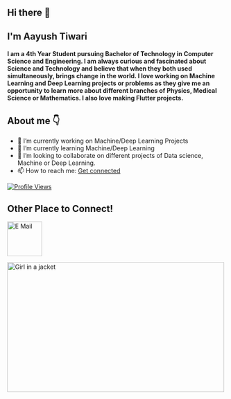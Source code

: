 ## Hi there 👋  

## I'm Aayush Tiwari
#### I am a 4th Year Student pursuing Bachelor of Technology in Computer Science and Engineering. I am always curious and fascinated about Science and Technology and believe that when they both used simultaneously, brings change in the world. I love working on Machine Learning and Deep Learning projects or problems as they give me an opportunity to learn more about different branches of Physics, Medical Science or Mathematics. I also love making Flutter projects.

## About me :point_down: 

- 🔭 I’m currently working on Machine/Deep Learning Projects  
- 🌱 I’m currently learning Machine/Deep Learning 
- :two_men_holding_hands: I’m looking to collaborate on different projects of Data science, Machine or Deep Learning.
- 📫 How to reach me: [Get connected](https://www.linkedin.com/in/aayush-tiwari-053a09193)

[![Profile Views](http://hits.dwyl.com/Aayush71727/Aayush71727.svg)](http://hits.dwyl.com/Aayush71727/Aayush71727)

## Other Place to Connect!
<a href="https://www.linkedin.com/in/aayush-tiwari-053a09193/" ><img src="https://encrypted-tbn0.gstatic.com/images?q=tbn%3AANd9GcQUVaXSwCsSsQYdbohn5Ulkoa1eRemfhzf82w&usqp=CAU" alt="E Mail" width="80" height="80"></a> 

<img src="https://64.media.tumblr.com/2d0af9c90d1b1107313cc20bda01548a/tumblr_outwxnanpp1u79o2lo1_1280.gifv" alt="Girl in a jacket" width="500" height="300">

<!--
**- ⚡ Fun fact: Earth is not Flat!
<a href="aayush71727@gmail.com"><img src="https://encrypted-tbn0.gstatic.com/images?q=tbn%3AANd9GcRtVFGYd3Pz-jTrvGEGOQFuSooOeIkdravrYg&usqp=CAU" width="80" height="80"></a>
